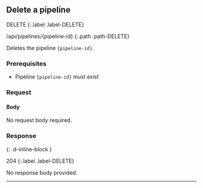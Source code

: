 ## Delete a pipeline

DELETE
{:.label .label-DELETE}

/api/pipelines/{pipeline-id}
{:.path .path-DELETE}

Deletes the pipeline `{pipeline-id}`.

### Prerequisites
- Pipeline `{pipeline-id}` must exist

### Request

#### Body
No request body required.

### Response
{: .d-inline-block }

204
{:.label .label-DELETE}

No response body provided.

---
